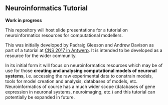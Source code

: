 ## Neuroinformatics Tutorial

**Work in progress**

This repository will host slide presentations for a tutorial on neuroinformatics resources for computational modellers. 

This was initially developed by Padraig Gleeson and Andrew Davison as part of a tutorial at [CNS 2017 in Antwerp](http://www.cnsorg.org/cns-2017-workshops). It is intended to be developed as a resource for the wider community.

In its initial form it will focus on neuroinformatics resources which may be of use for those **creating and analysing computational models of neuronal systems**, i.e. accessing the raw experimental data to constrain models, tools for model creation and analysis, databases of models, etc. Neuroinformatics of course has a much wider scope (databases of gene expression in neuronal systems, neuroimaging, etc.) and this tutorial can potentially be expanded in future. 
